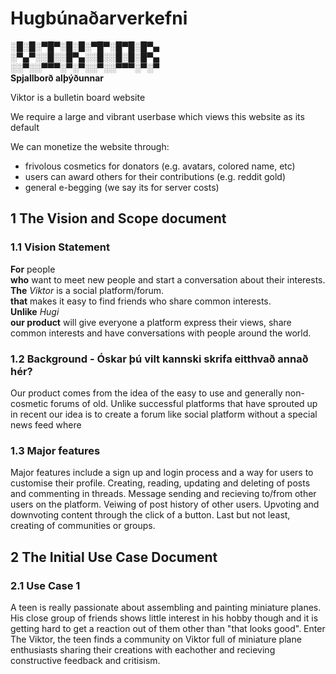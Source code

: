 # Hugbúnaðarverkefni

**░█░█░▀█▀░█░█░▀█▀░█▀█░█▀▄**  
**░▀▄▀░░█░░█▀▄░░█░░█░█░█▀▄**  
**░░▀░░▀▀▀░▀░▀░░▀░░▀▀▀░▀░▀**  
**Spjallborð alþýðunnar**

Viktor is a bulletin board website

We require a large and vibrant userbase which views this website as its default

We can monetize the website through:
* frivolous cosmetics for donators (e.g. avatars, colored name, etc)
* users can award others for their contributions (e.g. reddit gold)
* general e-begging (we say its for server costs)

## 1 The Vision and Scope document

### 1.1 Vision Statement
**For** people  
**who** want to meet new people and start a conversation about their interests.  
**The** *Viktor* is a social platform/forum.  
**that** makes it easy to find friends who share common interests.  
**Unlike** *Hugi*   
**our product** will give everyone a platform express their views, share common interests and have conversations with people around the world.  

### 1.2 Background - Óskar þú vilt kannski skrifa eitthvað annað hér?
Our product comes from the idea of the easy to use and generally non-cosmetic forums of old. Unlike successful platforms that have sprouted up in recent our idea is to create a forum like social platform without a special news feed where

### 1.3 Major features
Major features include a sign up and login process and a way for users to customise their profile. Creating, reading, updating and deleting of posts and commenting in threads. Message sending and recieving to/from other users on the platform. Veiwing of post history of other users. Upvoting and downvoting content through the click of a button. Last but not least, creating of communities or groups.

## 2 The Initial Use Case Document

### 2.1 Use Case 1
A teen is really passionate about assembling and painting miniature planes. His close group of friends shows little interest in his hobby though and it is getting hard to get a reaction out of them other than "that looks good". Enter The Viktor, the teen finds a community on Viktor full of miniature plane enthusiasts sharing their creations with eachother and recieving constructive feedback and critisism.

